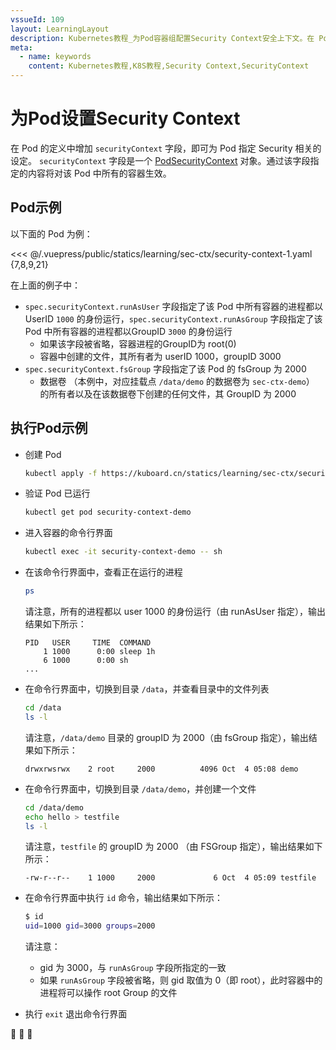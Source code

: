 ```yaml
---
vssueId: 109
layout: LearningLayout
description: Kubernetes教程_为Pod容器组配置Security Context安全上下文。在 Pod 的定义中增加 securityContext 字段，即可为 Pod 指定 Security 相关的设定。通过该字段指定的内容将对该 Pod 中所有的容器生效。
meta:
  - name: keywords
    content: Kubernetes教程,K8S教程,Security Context,SecurityContext
---
```


# 为Pod设置Security Context

在 Pod 的定义中增加 `securityContext` 字段，即可为 Pod 指定 Security 相关的设定。 `securityContext` 字段是一个 [PodSecurityContext](https://kubernetes.io/docs/reference/generated/kubernetes-api/v1.16/#podsecuritycontext-v1-core) 对象。通过该字段指定的内容将对该 Pod 中所有的容器生效。

## Pod示例

以下面的 Pod 为例：

<<< @/.vuepress/public/statics/learning/sec-ctx/security-context-1.yaml {7,8,9,21}

在上面的例子中：
* `spec.securityContext.runAsUser` 字段指定了该 Pod 中所有容器的进程都以UserID `1000` 的身份运行，`spec.securityContext.runAsGroup` 字段指定了该 Pod 中所有容器的进程都以GroupID `3000` 的身份运行
  * 如果该字段被省略，容器进程的GroupID为 root(0)
  * 容器中创建的文件，其所有者为 userID 1000，groupID 3000
* `spec.securityContext.fsGroup` 字段指定了该 Pod 的 fsGroup 为 2000
  * 数据卷 （本例中，对应挂载点 `/data/demo` 的数据卷为 `sec-ctx-demo`） 的所有者以及在该数据卷下创建的任何文件，其 GroupID 为 2000

## 执行Pod示例

* 创建 Pod
  ```sh
  kubectl apply -f https://kuboard.cn/statics/learning/sec-ctx/security-context-1.yaml
  ```
* 验证 Pod 已运行
  ```sh
  kubectl get pod security-context-demo
  ```
* 进入容器的命令行界面
  ```sh
  kubectl exec -it security-context-demo -- sh
  ```
* 在该命令行界面中，查看正在运行的进程
  ```sh
  ps
  ```
  请注意，所有的进程都以 user 1000 的身份运行（由 runAsUser 指定），输出结果如下所示：
  ```
  PID   USER     TIME  COMMAND
      1 1000      0:00 sleep 1h
      6 1000      0:00 sh
  ...
  ```
* 在命令行界面中，切换到目录 `/data`，并查看目录中的文件列表
  ```sh
  cd /data
  ls -l
  ```
  请注意，`/data/demo` 目录的 groupID 为 2000（由 fsGroup 指定），输出结果如下所示：
  ```
  drwxrwsrwx    2 root     2000          4096 Oct  4 05:08 demo
  ```
* 在命令行界面中，切换到目录 `/data/demo`，并创建一个文件
  ``` sh
  cd /data/demo
  echo hello > testfile
  ls -l
  ```
  请注意，`testfile` 的 groupID 为 2000 （由 FSGroup 指定），输出结果如下所示：
  ```
  -rw-r--r--    1 1000     2000             6 Oct  4 05:09 testfile
  ```
* 在命令行界面中执行 `id` 命令，输出结果如下所示：
  ``` sh
  $ id
  uid=1000 gid=3000 groups=2000
  ```
  请注意：
  * gid 为 3000，与 `runAsGroup` 字段所指定的一致
  * 如果 `runAsGroup` 字段被省略，则 gid 取值为 0（即 root），此时容器中的进程将可以操作 root Group 的文件

* 执行 `exit` 退出命令行界面

:tada: :tada: :tada:
